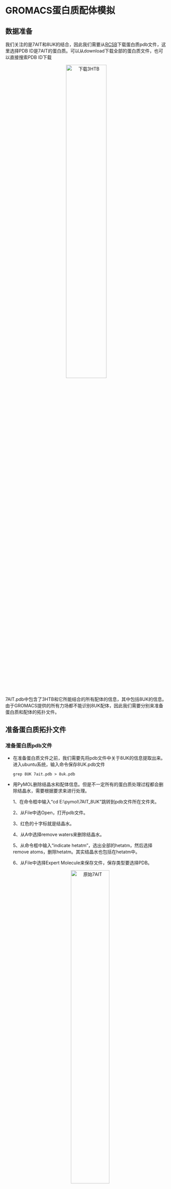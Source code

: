 # GROMACS蛋白质配体模拟

## 数据准备

我们关注的是7AIT和8UK的结合，因此我们需要从[RCSB](https://www.rcsb.org/ "RCSB")下载蛋白质pdb文件，这里选择PDB ID是7AIT的蛋白质。可以从download下载全部的蛋白质文件，也可以直接搜索PDB ID下载

<p align="center"><img src="pic/下载3HTB.png" alt="下载3HTB" width="50%"/></p>

7AIT.pdb中包含了3HTB和它所能结合的所有配体的信息，其中包括8UK的信息。由于GROMACS提供的所有力场都不能识别8UK配体，因此我们需要分别来准备蛋白质和配体的拓扑文件。

## 准备蛋白质拓扑文件

### 准备蛋白质pdb文件

* 在准备蛋白质文件之前，我们需要先将pdb文件中关于8UK的信息提取出来。进入ubuntu系统，输入命令保存8UK.pdb文件
  
  ```
  grep 8UK 7ait.pdb > 8uk.pdb
  ```

* 用PyMOL删除结晶水和配体信息。但是不一定所有的蛋白质处理过程都会删除结晶水，需要根据要求来进行处理。
  
  1、在命令框中输入“cd E:\pymol\7AIT_8UK”跳转到pdb文件所在文件夹。

  2、从File中选Open，打开pdb文件。

  3、红色的十字标就是结晶水。

  4、从A中选择remove waters来删除结晶水。

  5、从命令框中输入“indicate hetatm”，选出全部的hetatm，然后选择remove atoms，删除hetatm。其实结晶水也包括在hetatm中。

  6、从File中选择Expert Molecule来保存文件，保存类型要选择PDB。

  <p align="center"><img src="pic/原始7AIT.png" alt="原始7AIT" width="50%"/></p>
  <p align="center"><img src="pic/处理后的7AIT.png" alt="处理后的7AIT" width="50%"/></p>

* 有时候pdb文件会有氨基酸原子缺失，必须要将他们补充上。使用SPDBV打开pdb文件就可以直接补充缺失的原子。然后选择保存（File->Save->Current Layer）即可。

### 准备力场文件

* 在GROMACS中，已经封装了许多力场，根据需要去选择合适的力场。由于蛋白质配体结合更适合用CHARMM36力场，因此需要从[CHARMM36官网](http://mackerell.umaryland.edu/charmm_ff.shtml#gromacs "CHARMM36官网")下载最新的CHARMM36力场。

* 下载力场压缩包后，放到GROMACS的力场文件夹中，一般是在“/usr/local/gromacs/share/gromacs/top”里面（找不到也没关系，直接在下一步生成拓扑文件时，会让你选择力场文件，这时他会告诉你力场文件的文件夹位置。然后“ctrl+c”退出来，进入力场文件夹添加力场即可）。在ubuntu中执行命令安装
  
  ```
  tar -zxvf charmm36-jul2022.ff.tgz
  ```

### 生成蛋白质拓扑文件

* 输入命令生成蛋白质拓朴文件
  
  ```
  gmx pdb2gmx -f 7ait_clean.pdb -o 7ait_processed.gro
  ```

  需要注意的是，可能会显示“-bash: gmx: command not found”。这时候就需要激活一下GROMACS

  ```
  source /usr/local/gromacs/bin/GMXRC
  ```

* 选择力场
  
  ```
  Select the Force Field:
  From '/usr/local/gromacs/share/gromacs/top':
  1: AMBER03 protein, nucleic AMBER94 (Duan et al., J. Comp. Chem. 24, 1999-2012, 2003)
  2: AMBER94 force field (Cornell et al., JACS 117, 5179-5197, 1995)
  3: AMBER96 protein, nucleic AMBER94 (Kollman et al., Acc. Chem. Res. 29, 461-469, 1996)
  4: AMBER99 protein, nucleic AMBER94 (Wang et al., J. Comp. Chem. 21, 1049-1074, 2000)
  5: AMBER99SB protein, nucleic AMBER94 (Hornak et al., Proteins 65, 712-725, 2006)
  6: AMBER99SB-ILDN protein, nucleic AMBER94 (Lindorff-Larsen et al., Proteins 78, 1950-58, 2010)
  7: AMBERGS force field (Garcia & Sanbonmatsu, PNAS 99, 2782-2787, 2002)
  8: CHARMM all-atom force field
  9: CHARMM27 all-atom force field (CHARM22 plus CMAP for proteins)
  10: GROMOS96 43a1 force field
  11: GROMOS96 43a2 force field (improved alkane dihedrals)
  12: GROMOS96 45a3 force field (Schuler JCC 2001 22 1205)
  13: GROMOS96 53a5 force field (JCC 2004 vol 25 pag 1656)
  14: GROMOS96 53a6 force field (JCC 2004 vol 25 pag 1656)
  15: GROMOS96 54a7 force field (Eur. Biophys. J. (2011), 40,, 843-856, DOI: 10.1007/s00249-011-0700-9)
  16: OPLS-AA/L all-atom force field (2001 aminoacid dihedrals)
  ```

  这里第8个就是我们添加的力场，输入8即可。

* 选择水模型
  
  这里选择默认的水模型即可，也就是CHARMM的TIP3P

  ```
  Select the Water Model:
  1: TIP3P      CHARMM-modified TIP3P water model (recommended over original TIP3P)
  2: TIP3P_ORIGINAL Original TIP3P water model
  3: SPC        SPC water model
  4: SPCE       SPC/E water model
  5: TIP5P      TIP5P water model
  6: TIP4P      TIP4P water model
  7: TIP4PEW    TIP4P/Ew water model
  8: None
  ```

  最后生成三个文件7ait_processed.gro、posre.itp、topol.top。

## 准备配体分子拓扑文件

实际上，可以从RCSB中下载到配体分子的mol2文件

### 添加氢原子

* 由于一般晶体结构中不包含氢原子，但是CHARMM是全原子力场，因此需要补充氢原子。使用[Avogadro软件](https://sourceforge.net/projects/avogadro/ "Avogadro软件")Avogadro软件来添加氢原子。

* 进入Avogadro，打开之前做好的8uk.pdb，然后选择“Buid->Add Hydrogens”。最后保存为mol2文件。
  
  <p align="center"><img src="pic/原始8UK.png" alt="原始8UK" width="50%"/></p>
  <p align="center"><img src="pic/加氢后的8UK.png" alt="加氢后的8UK" width="50%"/></p>

### 修改mol2文件

* 生成的8uk.mol2文件需要对几个地方进行修改，首先要用"8UK"代替原来的“*****”
  
  ```
  @<TRIPOS>MOLECULE
  *****
  ```

  ```
  @<TRIPOS>MOLECULE
  8UK
  ```

* 修改残基名称和残基序号，例如
  
  ```
  ...
  78 CAA        -9.9470  112.4280   77.8010 C.3   601  8UK      0.0790
  79 H          -0.3904   48.1268   53.2378 H       1  UNL1        0.0334
  ...
  ```

  ```
  ...
  78 CAA        -9.9470  112.4280   77.8010 C.3   601  8UK      0.0790
  79 H          -0.3904   48.1268   53.2378 H       1  8UK        0.0334
  ...
  ```

* 使用[sort_mol2_bonds.pl](http://www.mdtutorials.com/gmx/complex/Files/sort_mol2_bonds.pl "sort_mol2_bonds.pl")对“@<TRIPOS>BOND”的键进行升序排列。在ubuntu中执行命令
  
  ```
  perl /mnt/GROMACS/sort_mol2_bonds.pl 8uk.mol2 8uk_fix.mol2
  ```

* 使用[CGenFF](https://cgenff.umaryland.edu/initguess/ "CGenFF")生成配体分子的拓扑文件，CGenFF是一个在线网站，直接上传mol2文件就可以生成CHARMM的"stream"文件。需要注意的是，这里使用的8uk_fix.mol2中的氢原子名称都是H，因此需要先把8uk_fix.mol2的氢原子H后面加上数字，然后再用CGenff生成拓扑文件。

* 使用cgenff_charmm2gmx_py3_nx2.py脚本将8uk.str转换为GROMACS可识别的文件，要注意的是需要先安装networkx 2.3。
  
  ```
  python /mnt/GROMACS/cgenff_charmm2gmx_py3_nx2.py 8UK 8uk_fix.mol2 8uk.str /usr/local/gromacs/share/gromacs/top/charmm36-jul2022.ff
  ```

  输出下面的信息后，说明转换成功

  ```
  ============ DONE ============
  Conversion complete.
  The molecule topology has been written to 8uk.itp
  Additional parameters needed by the molecule are written to 8uk.prm, which needs to be included in the system .top
  
  PLEASE NOTE: If your topology has lone pairs, you must use GROMACS version 2020 or newer to use 2fd construction
  Older GROMACS versions WILL NOT WORK as they do not support 2fd virtual site construction
  ============ DONE ============
  ```

  一共输出四个文件：8uk.top、8uk.itp、8uk_ini.pdb、8uk.prm。

## 构建蛋白质配体复合物

* 将8uk_ini.pdb转为gro格式，并和7ait_processed.gro进行拼接，最后修改原子个数为16851
  
  ```
  gmx editconf -f 8uk_ini.pdb -o 8uk.gro
  ```

  ```
  ...
  535THR    OT116694   0.052  12.224   5.762
  535THR    OT216695  -0.175  12.289   5.706
  18UK   CAU1    1  -0.056   4.817   5.429
  18UK   CBL1    2   0.007   4.945   5.484
  ...
  ```

* 构建拓扑文件只需要修改topol.top即可，在最后添加“#include "8uk.itp"”，在顶端添加8uk.prm的二面角信息，同时需要在[ molecules ]中加入配体分子。
  
  ```
  ; Include ligand topology
  #include "8uk.itp"
  
  ; Include water topology
  #include "charmm36-jul2022.ff/tip3p.itp"
  ```

  ```
  ; Include forcefield parameters
  #include "charmm36-jul2022.ff/forcefield.itp"
  
  ; Include ligand parameters
  #include "8uk.prm"
  ```

  ```
  [ molecules ]
  ; Compound        #mols
  Protein_chain_A     1
  Protein_chain_B     1
  8UK                 1
  ```

## 溶剂化

* 定义模拟盒子并添加水
  
  ```
  gmx editconf -f complex.gro -o newbox.gro -bt dodecahedron -d 1.0
  gmx solvate -cp newbox.gro -cs spc216.gro -p topol.top -o solv.gro
  ```

## 添加离子

* 体系中溶剂化的蛋白质是带电荷的，从topol_Protein_chain_A.itp和topol_Protein_chain_B.itp文件中的[ atoms ]中的最后一行可以看到qtot -7和-8，说明体系中总电荷是-15，需要加入离子平衡电荷。首先下载[ions.mdp](http://www.mdtutorials.com/gmx/complex/Files/ions.mdp "ions.mdp")文件，然后执行命令
  
  ```
  gmx grompp -f ions.mdp -c solv.gro -p topol.top -o ions.tpr
  ```

* 把得到的tpr文件传递给genion
  
  ```
  gmx genion -s ions.tpr -o solv_ions.gro -p topol.top -pname NA -nname CL -neutral
  ```

  这时会问我们用什么分子来替换成钠离子，我们选择13，也就是水分子

  ```
  Will try to add 15 NA ions and 0 CL ions.
  Select a continuous group of solvent molecules
  Group     0 (         System) has 231792 elements
  Group     1 (        Protein) has 16695 elements
  Group     2 (      Protein-H) has  8490 elements
  Group     3 (        C-alpha) has  1064 elements
  Group     4 (       Backbone) has  3192 elements
  Group     5 (      MainChain) has  4254 elements
  Group     6 (   MainChain+Cb) has  5230 elements
  Group     7 (    MainChain+H) has  5258 elements
  Group     8 (      SideChain) has 11437 elements
  Group     9 (    SideChain-H) has  4236 elements
  Group    10 (    Prot-Masses) has 16695 elements
  Group    11 (    non-Protein) has 215097 elements
  Group    12 (          Other) has   156 elements
  Group    13 (            8UK) has   156 elements
  Group    14 (          Water) has 214941 elements
  Group    15 (            SOL) has 214941 elements
  Group    16 (      non-Water) has 16851 elements
  Select a group: 15
  ```

## 能量最小化

* 对体系solv_ions.gro进行能量最小化设置，首先下载[em.mdp](http://www.mdtutorials.com/gmx/complex/Files/em.mdp "em.mdp")文件，然后执行命令
  
  ```
  gmx grompp -f em.mdp -c solv_ions.gro -p topol.top -o em.tpr
  ```

  注意：有的时候添加了氯离子，会运行报错 “No such moleculetype CL”。解决方法是将topol.top文件和solv_ions.gro文件中[ molecules ]部分下的CL改为CLA。同时需要注意solv_ions.gro的缩进要保持格式规范。

* 然后调用mdrun进行能力最小化
  
  ```
  gmx mdrun -v -deffnm em
  ```

  如果出现下面的错误，就在命令后面加上 “-ntmpi 1”

  ```
  Fatal error:
  There is no domain decomposition for 8 ranks that is compatible with the given
  box and a minimum cell size of 6.11243 nm
  Change the number of ranks or mdrun option -rdd or -dds
  Look in the log file for details on the domain decomposition
  ```

## 平衡

### 约束配体

* 给配体创建一个包含氢原子之外的所有原子索引组
  
  ```
  gmx make_ndx -f 8uk.gro -o index_8uk.ndx
  ...
   > 0 & ! a H*
   > q
  ```

* 执行genrestr模块，然后选择刚才得到的索引组，是group 3
  
  ```
  gmx genrestr -f 8uk.gro -n index_8uk.ndx -o posre_8uk.itp -fc 1000 1000 1000
  ```

* 把信息添加到拓扑文件中
  
  ```
  ; Include Position restraint file
  #ifdef POSRES
  #include "posre.itp"
  #endif
  
  ; Include ligand topology
  #include "8uk.itp"
  
  ; Ligand position restraints
  #ifdef POSRES
  #include "posre_8uk.itp"
  #endif
  
  ; Include water topology
  #include "./charmm36-mar2019.ff/tip3p.itp"
  ```

### 热浴

* 控制温度耦合，但是不要单独耦合体系中的每一种分子。首先创建一个组合了蛋白质和配体的特殊索引组。可以通过make_ndx处理任意一个包含完整体系的坐标文件来实现，并合并蛋白质和8UK.
  
  ```
  gmx make_ndx -f em.gro -o index.ndx
  ...
   > 1 | 13
   > q
  ```

* 在[nvt.mdp](http://www.mdtutorials.com/gmx/complex/Files/nvt.mdp "nvt.mdp")设置"tc-grps = Protein_8UK Water_and_ions"，并执行NVT平衡。
  
  ```
  gmx grompp -f nvt.mdp -c em.gro -r em.gro -p topol.top -n index.ndx -o nvt.tpr
  gmx mdrun -deffnm nvt
  ```

* 用[npt.mdp](http://www.mdtutorials.com/gmx/complex/Files/npt.mdp "npt.mdp")执行NPT平衡。
  
  ```
  gmx grompp -f npt.mdp -c nvt.gro -t nvt.cpt -r nvt.gro -p topol.top -n index.ndx -o npt.tpr
  gmx mdrun -deffnm npt
  ```

## MD模拟

用[md.mdp](http://www.mdtutorials.com/gmx/complex/Files/md.mdp "md.mdp")执行NPT平衡。

```
gmx grompp -f md.mdp -c npt.gro -t npt.cpt -p topol.top -n index.ndx -o md_0_10.tpr
gmx mdrun -deffnm md_0_10
```

## PyMOL可视化轨迹

* 先将复合物放到之前定义的盒子中间，并选择Protein作为中心，并以Sytem作为输出
  
  ```
  gmx trjconv -s md_0_10.tpr -f md_0_10.xtc -o md_0_10_center.xtc -center -pbc mol -ur compact
  ```

  执行旋转和平移拟合来获得更平滑的可视效果，并选择Backbone执行最小二乘法拟合蛋白质的骨架，然后选择System输出

  ```
  gmx trjconv -s md_0_10.tpr -f md_0_10_center.xtc -o md_0_10_fit.xtc -fit rot+trans
  ```
  
* 获取轨迹的第一帧
  
  ```
  gmx trjconv -s md_0_10.tpr -f md_0_10_center.xtc -o start.pdb -dump 0
  ```

* 打开PyMOL，加载start.pdb，然后加载轨迹文件md_0_10_center.xtc
  
  ```
  load_traj md_0_10_center.xtc,start=1,stop=10000000,interval=20
  ```

* 大功告成
  
  <p align="center"><img src="pic/complex.gif" alt="复合物轨迹动画" width="80%"/></p>